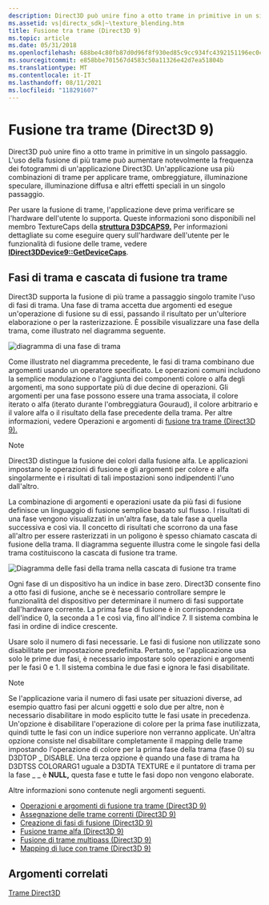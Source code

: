 ```yaml
---
description: Direct3D può unire fino a otto trame in primitive in un singolo passaggio.
ms.assetid: vs|directx_sdk|~\texture_blending.htm
title: Fusione tra trame (Direct3D 9)
ms.topic: article
ms.date: 05/31/2018
ms.openlocfilehash: 688be4c80fb87d0d96f8f930ed85c9cc934fc4392151196ec0c510a4cbe482bb
ms.sourcegitcommit: e858bbe701567d4583c50a11326e42d7ea51804b
ms.translationtype: MT
ms.contentlocale: it-IT
ms.lasthandoff: 08/11/2021
ms.locfileid: "118291607"
---
```

# <a name="texture-blending-direct3d-9"></a>Fusione tra trame (Direct3D 9)

Direct3D può unire fino a otto trame in primitive in un singolo passaggio. L'uso della fusione di più trame può aumentare notevolmente la frequenza dei fotogrammi di un'applicazione Direct3D. Un'applicazione usa più combinazioni di trame per applicare trame, ombreggiature, illuminazione speculare, illuminazione diffusa e altri effetti speciali in un singolo passaggio.

Per usare la fusione di trame, l'applicazione deve prima verificare se l'hardware dell'utente lo supporta. Queste informazioni sono disponibili nel membro TextureCaps della [**struttura D3DCAPS9.**](/windows/desktop/api/D3D9Caps/ns-d3d9caps-d3dcaps9) Per informazioni dettagliate su come eseguire query sull'hardware dell'utente per le funzionalità di fusione delle trame, vedere [**IDirect3DDevice9::GetDeviceCaps**](/windows/win32/api/d3d9helper/nf-d3d9helper-idirect3ddevice9-getdevicecaps).

## <a name="texture-stages-and-the-texture-blending-cascade"></a>Fasi di trama e cascata di fusione tra trame

Direct3D supporta la fusione di più trame a passaggio singolo tramite l'uso di fasi di trama. Una fase di trama accetta due argomenti ed esegue un'operazione di fusione su di essi, passando il risultato per un'ulteriore elaborazione o per la rasterizzazione. È possibile visualizzare una fase della trama, come illustrato nel diagramma seguente.

![diagramma di una fase di trama](images/texstg.png)

Come illustrato nel diagramma precedente, le fasi di trama combinano due argomenti usando un operatore specificato. Le operazioni comuni includono la semplice modulazione o l'aggiunta dei componenti colore o alfa degli argomenti, ma sono supportate più di due decine di operazioni. Gli argomenti per una fase possono essere una trama associata, il colore iterato o alfa (iterato durante l'ombreggiatura Gouraud), il colore arbitrario e il valore alfa o il risultato della fase precedente della trama. Per altre informazioni, vedere Operazioni e argomenti di [fusione tra trame (Direct3D 9).](texture-blending-operations-and-arguments.md)

> [!Note]  
> Direct3D distingue la fusione dei colori dalla fusione alfa. Le applicazioni impostano le operazioni di fusione e gli argomenti per colore e alfa singolarmente e i risultati di tali impostazioni sono indipendenti l'uno dall'altro.

 

La combinazione di argomenti e operazioni usate da più fasi di fusione definisce un linguaggio di fusione semplice basato sul flusso. I risultati di una fase vengono visualizzati in un'altra fase, da tale fase a quella successiva e così via. Il concetto di risultati che scorrono da una fase all'altro per essere rasterizzati in un poligono è spesso chiamato cascata di fusione della trama. Il diagramma seguente illustra come le singole fasi della trama costituiscono la cascata di fusione tra trame.

![Diagramma delle fasi della trama nella cascata di fusione tra trame](images/tcascade.png)

Ogni fase di un dispositivo ha un indice in base zero. Direct3D consente fino a otto fasi di fusione, anche se è necessario controllare sempre le funzionalità del dispositivo per determinare il numero di fasi supportate dall'hardware corrente. La prima fase di fusione è in corrispondenza dell'indice 0, la seconda a 1 e così via, fino all'indice 7. Il sistema combina le fasi in ordine di indice crescente.

Usare solo il numero di fasi necessarie. Le fasi di fusione non utilizzate sono disabilitate per impostazione predefinita. Pertanto, se l'applicazione usa solo le prime due fasi, è necessario impostare solo operazioni e argomenti per le fasi 0 e 1. Il sistema combina le due fasi e ignora le fasi disabilitate.

> [!Note]  
> Se l'applicazione varia il numero di fasi usate per situazioni diverse, ad esempio quattro fasi per alcuni oggetti e solo due per altre, non è necessario disabilitare in modo esplicito tutte le fasi usate in precedenza. Un'opzione è disabilitare l'operazione di colore per la prima fase inutilizzata, quindi tutte le fasi con un indice superiore non verranno applicate. Un'altra opzione consiste nel disabilitare completamente il mapping delle trame impostando l'operazione di colore per la prima fase della trama (fase 0) su D3DTOP \_ DISABLE. Una terza opzione è quando una fase di trama ha D3DTSS COLORARG1 uguale a D3DTA TEXTURE e il puntatore di trama per la fase \_ \_ è **NULL,** questa fase e tutte le fasi dopo non vengono elaborate.

 

Altre informazioni sono contenute negli argomenti seguenti.

-   [Operazioni e argomenti di fusione tra trame (Direct3D 9)](texture-blending-operations-and-arguments.md)
-   [Assegnazione delle trame correnti (Direct3D 9)](assigning-the-current-textures.md)
-   [Creazione di fasi di fusione (Direct3D 9)](creating-blending-stages.md)
-   [Fusione trame alfa (Direct3D 9)](alpha-texture-blending.md)
-   [Fusione di trame multipass (Direct3D 9)](multipass-texture-blending.md)
-   [Mapping di luce con trame (Direct3D 9)](light-mapping-with-textures.md)

## <a name="related-topics"></a>Argomenti correlati

<dl> <dt>

[Trame Direct3D](direct3d-textures.md)
</dt> </dl>

 

 
